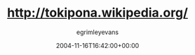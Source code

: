 ---
title: 'http://tokipona.wikipedia.org/'
posts: 4
hash: 't342'
author: 'egrimleyevans'
date: 2004-11-16T16:42:00+00:00
sources:
  - http://forums.tokipona.org/viewtopic.php%3Ft=342.html
---